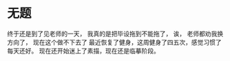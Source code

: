 # 无题

终于还是到了见老师的一天， 我真的是把毕设拖到不能拖了， 诶， 老师都劝我换方向了， 现在这个做不下去了
最近恢复了健身，这周健身了四五次，感觉习惯了每天还好。
现在还开始迷上了素描，现在还是临摹阶段。

